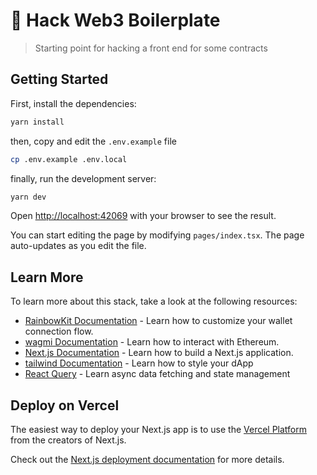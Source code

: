 # 🧪 Hack Web3 Boilerplate

> Starting point for hacking a front end for some contracts

## Getting Started

First, install the dependencies:

```bash
yarn install
```

then, copy and edit the `.env.example` file

```bash
cp .env.example .env.local
```

finally, run the development server:

```bash
yarn dev
```

Open [http://localhost:42069](http://localhost:42049) with your browser to see the result.

You can start editing the page by modifying `pages/index.tsx`. The page auto-updates as you edit the file.

## Learn More

To learn more about this stack, take a look at the following resources:

- [RainbowKit Documentation](https://rainbowkit.com) - Learn how to customize your wallet connection flow.
- [wagmi Documentation](https://wagmi.sh) - Learn how to interact with Ethereum.
- [Next.js Documentation](https://nextjs.org/docs) - Learn how to build a Next.js application.
- [tailwind Documentation](https://tailwindcss.com/) - Learn how to style your dApp
- [React Query](https://tanstack.com/query/v4/docs/) - Learn async data fetching and state management

## Deploy on Vercel

The easiest way to deploy your Next.js app is to use the [Vercel Platform](https://vercel.com/new?utm_medium=default-template&filter=next.js&utm_source=create-next-app&utm_campaign=create-next-app-readme) from the creators of Next.js.

Check out the [Next.js deployment documentation](https://nextjs.org/docs/deployment) for more details.
